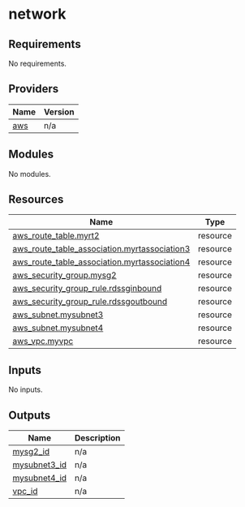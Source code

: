 # network

<!-- BEGINNING OF PRE-COMMIT-TERRAFORM DOCS HOOK -->
## Requirements

No requirements.

## Providers

| Name | Version |
|------|---------|
| <a name="provider_aws"></a> [aws](#provider\_aws) | n/a |

## Modules

No modules.

## Resources

| Name | Type |
|------|------|
| [aws_route_table.myrt2](https://registry.terraform.io/providers/hashicorp/aws/latest/docs/resources/route_table) | resource |
| [aws_route_table_association.myrtassociation3](https://registry.terraform.io/providers/hashicorp/aws/latest/docs/resources/route_table_association) | resource |
| [aws_route_table_association.myrtassociation4](https://registry.terraform.io/providers/hashicorp/aws/latest/docs/resources/route_table_association) | resource |
| [aws_security_group.mysg2](https://registry.terraform.io/providers/hashicorp/aws/latest/docs/resources/security_group) | resource |
| [aws_security_group_rule.rdssginbound](https://registry.terraform.io/providers/hashicorp/aws/latest/docs/resources/security_group_rule) | resource |
| [aws_security_group_rule.rdssgoutbound](https://registry.terraform.io/providers/hashicorp/aws/latest/docs/resources/security_group_rule) | resource |
| [aws_subnet.mysubnet3](https://registry.terraform.io/providers/hashicorp/aws/latest/docs/resources/subnet) | resource |
| [aws_subnet.mysubnet4](https://registry.terraform.io/providers/hashicorp/aws/latest/docs/resources/subnet) | resource |
| [aws_vpc.myvpc](https://registry.terraform.io/providers/hashicorp/aws/latest/docs/resources/vpc) | resource |

## Inputs

No inputs.

## Outputs

| Name | Description |
|------|-------------|
| <a name="output_mysg2_id"></a> [mysg2\_id](#output\_mysg2\_id) | n/a |
| <a name="output_mysubnet3_id"></a> [mysubnet3\_id](#output\_mysubnet3\_id) | n/a |
| <a name="output_mysubnet4_id"></a> [mysubnet4\_id](#output\_mysubnet4\_id) | n/a |
| <a name="output_vpc_id"></a> [vpc\_id](#output\_vpc\_id) | n/a |
<!-- END OF PRE-COMMIT-TERRAFORM DOCS HOOK -->
